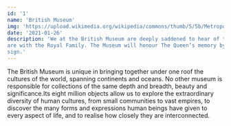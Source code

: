 ```yaml
---
id: '1'
name: 'British Museum'
img: 'https://upload.wikimedia.org/wikipedia/commons/thumb/5/5b/Metropolitan_Museum_of_Art.jpg/390px-Metropolitan_Museum_of_Art.jpg'
date: '2021-01-26'
description: 'We at the British Museum are deeply saddened to hear of the passing of Her Majesty The Queen. Our thoughts
are with the Royal Family. The Museum will honour The Queen’s memory by opening a Book of Condolence for our visitors to
sign.'
---
```

The British Museum is unique in bringing together under one roof the cultures of the world, spanning continents and
oceans. No other museum is responsible for collections of the same depth and breadth, beauty and significance.Its eight
million objects allow us to explore the extraordinary diversity of human cultures, from small communities to vast
empires, to discover the many forms and expressions human beings have given to every aspect of life, and to realise how
closely they are interconnected.
